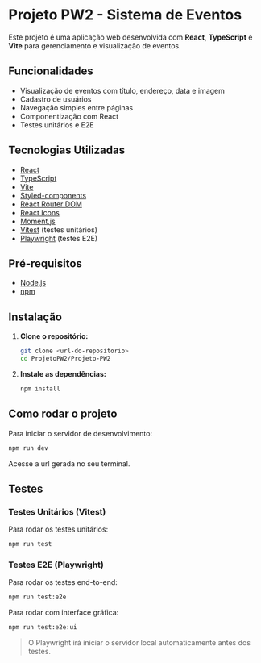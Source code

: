 # Projeto PW2 - Sistema de Eventos

Este projeto é uma aplicação web desenvolvida com **React**, **TypeScript** e **Vite** para gerenciamento e visualização de eventos.

## Funcionalidades

- Visualização de eventos com título, endereço, data e imagem
- Cadastro de usuários
- Navegação simples entre páginas
- Componentização com React
- Testes unitários e E2E

## Tecnologias Utilizadas

- [React](https://react.dev/)
- [TypeScript](https://www.typescriptlang.org/)
- [Vite](https://vitejs.dev/)
- [Styled-components](https://styled-components.com/)
- [React Router DOM](https://reactrouter.com/)
- [React Icons](https://react-icons.github.io/react-icons/)
- [Moment.js](https://momentjs.com/)
- [Vitest](https://vitest.dev/) (testes unitários)
- [Playwright](https://playwright.dev/) (testes E2E)

## Pré-requisitos

- [Node.js](https://nodejs.org/) 
- [npm](https://www.npmjs.com/) 

## Instalação

1. **Clone o repositório:**

   ```bash
   git clone <url-do-repositorio>
   cd ProjetoPW2/Projeto-PW2
   ```

2. **Instale as dependências:**

   ```bash
   npm install
   ```

## Como rodar o projeto

Para iniciar o servidor de desenvolvimento:

```bash
npm run dev
```

Acesse a url gerada no seu terminal.

## Testes

### Testes Unitários (Vitest)

Para rodar os testes unitários:

```bash
npm run test
```

### Testes E2E (Playwright)

Para rodar os testes end-to-end:

```bash
npm run test:e2e
```

Para rodar com interface gráfica:

```bash
npm run test:e2e:ui
```

> O Playwright irá iniciar o servidor local automaticamente antes dos testes.
